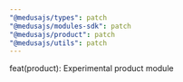 ```yaml
---
"@medusajs/types": patch
"@medusajs/modules-sdk": patch
"@medusajs/product": patch
"@medusajs/utils": patch
---
```


feat(product): Experimental product module
